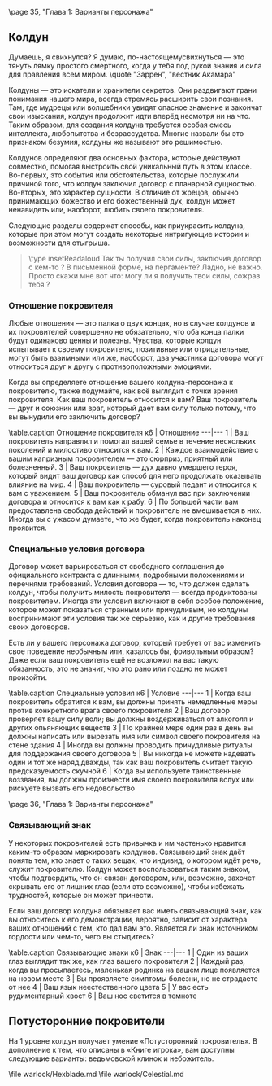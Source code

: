\page 35, "Глава 1: Варианты персонажа"
## Колдун
Думаешь, я свихнулся? Я думаю, по-настоящемусвихнуться — это тянуть лямку простого смертного, когда у тебя под рукой знания и сила для правления всем миром.
\quote "Заррен", "вестник Акамара"

Колдуны — это искатели и хранители секретов. Они раздвигают грани понимания нашего мира, всегда стремясь расширить свои познания. Там, где мудрецы или волшебники увидят опасное знамение и закончат свои изыскания, колдун продолжит идти вперёд несмотря ни на что. Таким образом, для создания колдуна требуется особая смесь интеллекта, любопытства и безрассудства. Многие назвали бы это признаком безумия, колдуны же называют это решимостью.

Колдунов определяют два основных фактора, которые действуют совместно, помогая выстроить свой уникальный путь в этом классе. Во-первых, это события или обстоятельства, которые послужили причиной того, что колдун заключил договор с планарной сущностью. Во-вторых, это характер сущности. В отличие от жрецов, обычно принимающих божество и его божественный дух, колдун может ненавидеть или, наоборот, любить своего покровителя.

Следующие разделы содержат способы, как приукрасить колдуна, которые при этом могут создать некоторые интригующие истории и возможности для отыгрыша.

> \type insetReadaloud
> Так ты получил свои силы, заключив договор с кем-то ? В письменной форме, на пергаменте? Ладно, не важно. Просто скажи мне вот что: могу ли я получить твои силы, сожрав тебя ?

### Отношение покровителя
Любые отношения — это палка о двух концах, но в случае колдунов и их покровителей совершенно не обязательно, что оба конца палки будут одинаково ценны и полезны. Чувства, которые колдун испытывает к своему покровителю, позитивные или отрицательные, могут быть взаимными или же, наоборот, два участника договора могут относиться друг к другу с противоположными эмоциями.

Когда вы определяете отношение вашего колдуна-персонажа к покровителю, также подумайте, как всё выглядит с точки зрения покровителя. Как ваш покровитель относится к вам? Ваш покровитель — друг и союзник или враг, который дает вам силу только потому, что вы вынудили его заключить договор?

\table.caption Отношение покровителя
к6 | Отношение
---|---
1 | Ваш покровитель направлял и помогал вашей семье в течение нескольких поколений и милостиво относится к вам.
2 | Каждое взаимодействие с вашим капризным покровителем — это сюрприз, приятный или болезненный.
3 | Ваш покровитель — дух давно умершего героя, который видит ваш договор как способ для него продолжать оказывать влияние на мир.
4 | Ваш покровитель — суровый педант и относится к вам с уважением.
5 | Ваш покровитель обманул вас при заключении договора и относится к вам как к рабу.
6 | По большей части вам предоставлена свобода действий и покровитель не вмешивается в них. Иногда вы с ужасом думаете, что же будет, когда покровитель наконец проявится.

### Специальные условия договора
Договор может варьироваться от свободного соглашения до официального контракта с длинными, подробными положениями и перечнями требований. Условия договора — то, что должен сделать колдун, чтобы получить милость покровителя — всегда продиктованы покровителем. Иногда эти условия включают в себя особое положение, которое может показаться странным или причудливым, но колдуны воспринимают эти условия так же серьезно, как и другие требования своих договоров.

Есть ли у вашего персонажа договор, который требует от вас изменить свое поведение необычным или, казалось бы, фривольным образом? Даже если ваш покровитель ещё не возложил на вас такую обязанность, это не значит, что это рано или поздно не может произойти.

\table.caption Специальные условия
к6 | Условие
---|---
1 | Когда ваш покровитель обратится к вам, вы должны принять немедленные меры против конкретного врага своего покровителя
2 | Ваш договор проверяет вашу силу воли; вы должны воздерживаться от алкоголя и других опьяняющих веществ
3 | По крайней мере один раз в день вы должны написать или вырезать имя или символ своего покровителя на стене здания
4 | Иногда вы должны проводить причудливые ритуалы для поддержания своего договора
5 | Вы никогда не можете надевать один и тот же наряд дважды, так как ваш покровитель считает такую предсказуемость скучной
6 | Когда вы используете таинственные воззвания, вы должны произнести имя своего покровителя вслух или рискуете вызвать его недовольство

\page 36, "Глава 1: Варианты персонажа"
### Связывающий знак
У некоторых покровителей есть привычка и им частенько нравится каким-то образом маркировать колдунов. Связывающий знак даёт понять тем, кто знает о таких вещах, что индивид, о котором идёт речь, служит покровителю. Колдун может воспользоваться таким знаком, чтобы подтвердить, что он связан договором, или, возможно, захочет скрывать его от лишних глаз (если это возможно), чтобы избежать трудностей, которые он может принести.

Если ваш договор колдуна обязывает вас иметь связывающий знак, как вы относитесь к его демонстрации, вероятно, зависит от характера ваших отношений с тем, кто дал вам это. Является ли знак источником гордости или чем-то, чего вы стыдитесь?

\table.caption Связывающие знаки
к6 | Знак
---|---
1 | Один из ваших глаз выглядит так же, как глаз вашего покровителя
2 | Каждый раз, когда вы просыпаетесь, маленькая родинка на вашем лице появляется на новом месте
3 | Вы проявляете симптомы болезни, но не страдаете от нее
4 | Ваш язык неестественного цвета
5 | У вас есть рудиментарный хвост
6 | Ваш нос светится в темноте

## Потусторонние покровители
На 1 уровне колдун получает умение «Потусторонний покровитель». В дополнение к тем, что описаны в «Книге игрока», вам доступны следующие варианты: ведьмовской клинок и небожитель.

\file warlock/Hexblade.md
\file warlock/Celestial.md
